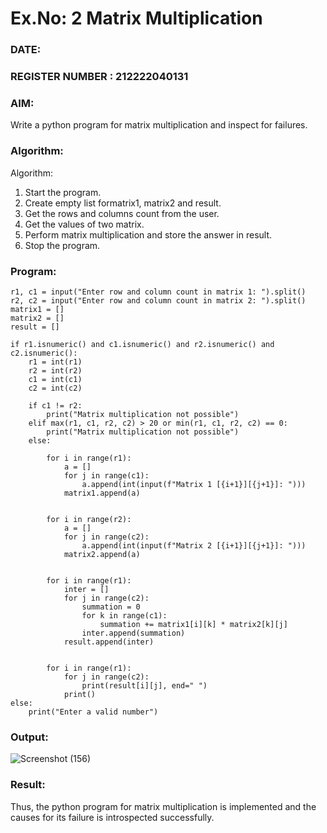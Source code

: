 # Ex.No: 2   Matrix Multiplication 

### DATE:                                                                            
### REGISTER NUMBER : 212222040131

### AIM: 
Write a python program for matrix multiplication and inspect for failures.
 
### Algorithm:

Algorithm:
1. Start the program.
2. Create empty list formatrix1, matrix2 and result.
3. Get the rows and columns count from the user.
4. Get the values of two matrix.
5. Perform matrix multiplication and store the answer in result.
6. Stop the program.
### Program:
```
r1, c1 = input("Enter row and column count in matrix 1: ").split()
r2, c2 = input("Enter row and column count in matrix 2: ").split()
matrix1 = []
matrix2 = []
result = []

if r1.isnumeric() and c1.isnumeric() and r2.isnumeric() and c2.isnumeric():
    r1 = int(r1)
    r2 = int(r2)
    c1 = int(c1)
    c2 = int(c2)

    if c1 != r2:
        print("Matrix multiplication not possible")
    elif max(r1, c1, r2, c2) > 20 or min(r1, c1, r2, c2) == 0:
        print("Matrix multiplication not possible")
    else:
        
        for i in range(r1):
            a = []
            for j in range(c1):
                a.append(int(input(f"Matrix 1 [{i+1}][{j+1}]: ")))
            matrix1.append(a)

        
        for i in range(r2):
            a = []
            for j in range(c2):
                a.append(int(input(f"Matrix 2 [{i+1}][{j+1}]: ")))
            matrix2.append(a)

        
        for i in range(r1):
            inter = []
            for j in range(c2):
                summation = 0
                for k in range(c1):  
                    summation += matrix1[i][k] * matrix2[k][j]
                inter.append(summation)
            result.append(inter)

        
        for i in range(r1):
            for j in range(c2):
                print(result[i][j], end=" ")
            print()
else:
    print("Enter a valid number")   
```
### Output:
![Screenshot (156)](https://github.com/user-attachments/assets/29b07717-cef1-4715-89bd-b0507bebc78b)

### Result:
Thus, the python program for matrix multiplication is implemented and the causes for its failure is introspected successfully.


